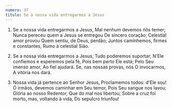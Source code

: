 ```yaml
---
numero: 37
titulo: Se a nossa vida entregarmos a Jesus
---
```

1. Se a nossa vida entregarmos a Jesus,
Mal nenhum devemos nós temer;
Nunca pereceu quem a Jesus se entregou
De sincero coração;
Celestial amor provou
Quem sentiu, de Deus, perdão;
Juntos caminhemos, firmes e constantes,
Rumo à celestial Sião.

2. Se a nossa vida entregarmos a Jesus,
Tudo poderemos suportar;
N'Ele confiemos e esperemos pela fé,
Pois bem perto Ele está;
Pelo Seu imenso amor,
Ao fiel ajudará.
Se, nas nossas provas, nós O invocarmos,
A vitória nos dará.

3. Nossa vida já pertence ao Senhor Jesus,
Proclamemos todos: d'Ele sou!
Ó irmãos, devemos caminhar em Seu temor,
Pois Seu sangue nos lavou;
Glória ao nosso Redentor,
Que do mal nos libertou;
Sobre a cruz foi morto, mas, voltando à vida,
Do sepulcro triunfou!
